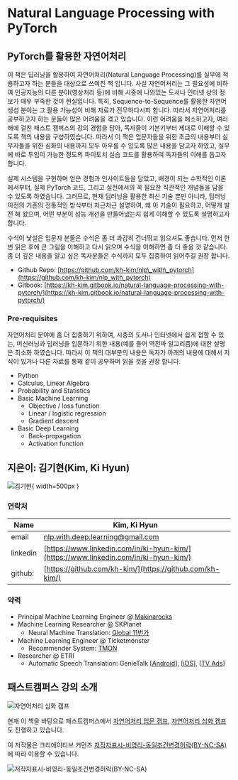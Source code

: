 # Natural Language Processing with PyTorch

## PyTorch를 활용한 자연어처리

이 책은 딥러닝을 활용하여 자연어처리(Natural Language Processing)를 실무에 적용하고자 하는 분들을 대상으로 쓰여진 책 입니다. 사실 자연어처리는 그 필요성에 비하여 인공지능의 다른 분야(영상처리 등)에 비해 시중에 나와있는 도서나 인터넷 상의 정보가 매우 부족한 것이 현실입니다. 특히, Sequence-to-Sequence를 활용한 자연어 생성 분야는 그 활용 가능성이 비해 자료가 전무하다시피 합니다. 따라서 자연어처리를 공부하고자 하는 분들이 많은 어려움을 겪고 있습니다. 이런 어려움을 해소하고자, 여러해에 걸친 패스트 캠퍼스의 강의 경험을 담아, 독자들이 기본기부터 제대로 이해할 수 있도록 책의 내용을 구성하였습니다. 따라서 이 책은 입문자들을 위한 초급의 내용부터 실무자들을 위한 심화의 내용까지 모두 아우를 수 있도록 많은 내용을 담고자 하였고, 실무에 바로 투입이 가능한 정도의 파이토치 실습 코드를 활용하여 독자들의 이해를 돕고자 합니다.

실제 시스템을 구현하며 얻은 경험과 인사이트들을 담았고, 배경이 되는 수학적인 이론에서부터, 실제 PyTorch 코드, 그리고 실전에서의 꼭 필요한 직관적인 개념들을 담을 수 있도록 하였습니다. 그러므로, 현재 딥러닝을 활용한 최신 기술 뿐만 아니라, 딥러닝 이전의 기존의 전통적인 방식부터 차근차근 설명하여, 왜 이 기술이 필요하고, 어떻게 발전 해 왔으며, 어떤 부분이 성능 개선을 만들어냈는지 쉽게 이해할 수 있도록 설명하고자 합니다.

수식이 낯설은 입문자 분들은 수식은 좀 더 과감히 건너뛰고 읽으셔도 좋습니다. 먼저 한번 읽은 후에 큰 그림을 이해하고 다시 읽으며 수식을 이해하면 좀 더 좋을 것 같습니다. 좀 더 깊은 내용을 알고 싶은 독자분들은 수식까지 모두 집중하여 읽어주길 권장 합니다.

* Github Repo: [https://github.com/kh-kim/nlp\_with\_pytorch](https://github.com/kh-kim/nlp_with_pytorch)
* Gitbook: [https://kh-kim.gitbook.io/natural-language-processing-with-pytorch/](https://kh-kim.gitbook.io/natural-language-processing-with-pytorch/)

### Pre-requisites

자연어처리 분야에 좀 더 집중하기 위하여, 시중의 도서나 인터넷에서 쉽게 접할 수 있는, 머신러닝과 딥러닝을 입문하기 위한 내용(예를 들어 역전파 알고리즘)에 대한 설명은 최소화 하였습니다. 따라서 이 책의 대부분의 내용은 독자가 아래의 내용에 대해서 지식이 있거나 다른 자료를 통해 같이 공부하며 읽을 것을 권장 합니다.

* Python
* Calculus, Linear Algebra
* Probability and Statistics
* Basic Machine Learning
  * Objective / loss function
  * Linear / logistic regression
  * Gradient descent
* Basic Deep Learning
  * Back-propagation
  * Activation function

## 지은이: 김기현(Kim, Ki Hyun)

![김기현](../assets/me.jpeg){ width=500px }

### 연락처

|Name|Kim, Ki Hyun|
|-|-|
|email|nlp.with.deep.learning@gmail.com|
|linkedin|[https://www.linkedin.com/in/ki-hyun-kim/](https://www.linkedin.com/in/ki-hyun-kim/)|
|github:|[https://github.com/kh-kim/](https://github.com/kh-kim/)|

### 약력

* Principal Machine Learning Engineer @ [Makinarocks](http://makinarocks.ai)
* Machine Learning Researcher @ SKPlanet 
  * Neural Machine Translation: [Global 11번가](http://global.11st.co.kr/html/en/main_en.html?trlang=en)
* Machine Learning Engineer @ Ticketmonster 
  * Recommender System: [TMON](http://www.ticketmonster.co.kr/)
* Researcher @ ETRI 
  * Automatic Speech Translation: GenieTalk \[[Android](https://play.google.com/store/apps/details?id=com.hancom.interfree.genietalk&hl=ko)\], \[[iOS](https://itunes.apple.com/kr/app/지니톡-genietalk/id1104930501?mt=8)\], \[[TV Ads](https://www.youtube.com/watch?v=Jda0G0yhWpM)\]

## 패스트캠퍼스 강의 소개
![자연어처리 심화 캠프](../assets/fastcampus_lecture.png)

현재 이 책을 바탕으로 패스트캠퍼스에서 [자연어처리 입문 캠프](https://www.fastcampus.co.kr/data_camp_nlpbasic/), [자연어처리 심화 캠프](http://www.fastcampus.co.kr/data_camp_nlpadv/)도 진행하고 있습니다.

이 저작물은 크리에이티브 커먼즈 [저작자표시-비영리-동일조건변경허락(BY-NC-SA)](https://creativecommons.org/licenses/by-nc-sa/2.0/kr/)에 따라 이용할 수 있습니다.

![저작자표시-비영리-동일조건변경허락(BY-NC-SA)](../assets/ccl.png)
